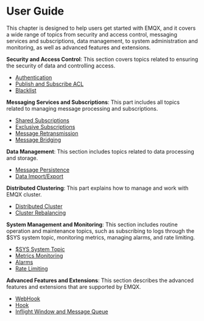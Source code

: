 # User Guide

This chapter is designed to help users get started with EMQX, and it covers a wide range of topics from security and access control, messaging services and subscriptions, data management, to system administration and monitoring, as well as advanced features and extensions.



**Security and Access Control**: This section covers topics related to ensuring the security of data and controlling access.

- [Authentication](./auth.md)
- [Publish and Subscribe ACL](./acl.md)
- [Blacklist](./blacklist.md)



**Messaging Services and Subscriptions**: This part includes all topics related to managing message processing and subscriptions.

- [Shared Subscriptions](./shared-subscriptions.md)
- [Exclusive Subscriptions](./exclusive-subscriptions.md)
- [Message Retransmission](./retransmission.md)
- [Message Bridging](../bridge/bridge.md)



**Data Management**: This section includes topics related to data processing and storage.

- [Message Persistence](../backend/backend.md)
- [Data Import/Export](./data-import-and-export.md)



**Distributed Clustering**: This part explains how to manage and work with EMQX cluster.

- [Distributed Cluster](./cluster.md)
- [Cluster Rebalancing](./rebalancing.md)



**System Management and Monitoring**: This section includes routine operation and maintenance topics, such as subscribing to logs through the $SYS system topic, monitoring metrics, managing alarms, and rate limiting.

- [$SYS System Topic](./system-topic.md)
- [Metrics Monitoring](./metrics-and-stats.md)
- [Alarms](./alarms.md)
- [Rate Limiting](./rate-limit.md)



**Advanced Features and Extensions**: This section describes the advanced features and extensions that are supported by EMQX.

- [WebHook](./webhook.md)
- [Hook](./hooks.md)
- [Inflight Window and Message Queue](./inflight-window-and-message-queue.md)
